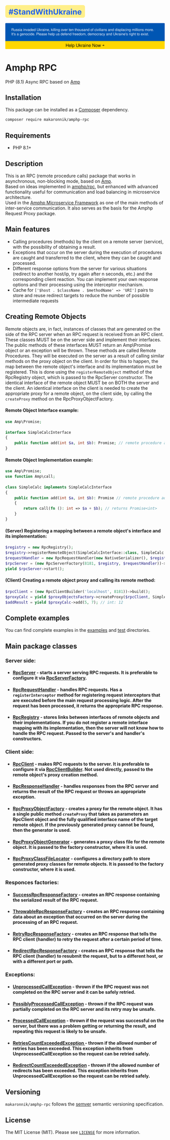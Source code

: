 [![StandWithUkraine](https://raw.githubusercontent.com/vshymanskyy/StandWithUkraine/main/badges/StandWithUkraine.svg)](https://github.com/vshymanskyy/StandWithUkraine/blob/main/docs/README.md)

[![Stand With Ukraine](https://raw.githubusercontent.com/vshymanskyy/StandWithUkraine/main/banner2-direct.svg)](https://vshymanskyy.github.io/StandWithUkraine/)

# Amphp RPC
PHP (8.1) Async RPC based on [Amp](https://amphp.org/)

## Installation

This package can be installed as a [Composer](https://getcomposer.org/) dependency.

```bash
composer require makaronnik/amphp-rpc
```

## Requirements
- PHP 8.1+

## Description
This is an RPC (remote procedure calls) package that works in asynchronous, non-blocking mode, based on [Amp](https://amphp.org/).  
Based on ideas implemented in [amphp/rpc](https://github.com/amphp/rpc), but enhanced with advanced functionality useful for communication and load balancing in microservice architecture.  
Used in the [Amphp Microservice Framework](https://github.com/makaronnik/amphp-microservice-framework) as one of the main methods of inter-service communication. It also serves as the basis for the Amphp Request Proxy package.

## Main features
- Calling procedures (methods) by the client on a remote server (service), with the possibility of obtaining a result.
- Exceptions that occur on the server during the execution of procedures are caught and transferred to the client, where they can be caught and processed.
- Different response options from the server for various situations (redirect to another host/ip, try again after n seconds, etc.) and the corresponding client reaction. You can implement your own response options and their processing using the interceptor mechanism.
- Cache for `['$host . $className . $methodName' => 'URI']` pairs to store and reuse redirect targets to reduce the number of possible intermediate requests

## Creating Remote Objects
Remote objects are, in fact, instances of classes that are generated on the side of the RPC server when an RPC request is received from an RPC client. These classes MUST be on the server side and implement their interfaces. The public methods of these interfaces MUST return an Amp\Promise object or an exception will be thrown. These methods are called Remote Procedures. They will be executed on the server as a result of calling similar methods on the proxy object on the client. In order for this to happen, the map between the remote object's interface and its implementation must be registered. This is done using the `registerRemoteObject` method of the RpcRegistry object, which is passed to the RpcServer constructor. The identical interface of the remote object MUST be on BOTH the server and the client. An identical interface on the client is needed to create the appropriate proxy for a remote object, on the client side, by calling the `createProxy` method on the RpcProxyObjectFactory.

#### Remote Object Interface example:
```php
use Amp\Promise;

interface SimpleCalcInterface
{
    public function add(int $a, int $b): Promise; // remote procedure add() API
}
```

#### Remote Object Implementation example:
```php
use Amp\Promise;
use function Amp\call;

class SimpleCalc implements SimpleCalcInterface
{
    public function add(int $a, int $b): Promise // remote procedure add() implementation
    {
        return call(fn (): int => $a + $b); // returns Promise<int>
    }
}
```

#### (Server) Registering a mapping between a remote object's interface and its implementation:
```php
$registry = new RpcRegistry();
$registry->registerRemoteObject(SimpleCalcInterface::class, SimpleCalc::class);
$requestHandler = new RpcRequestHandler(new NativeSerializer(), $registry);
$rpcServer = (new RpcServerFactory(8181, $registry, $requestHandler))->getRpcServer();
yield $rpcServer->start();
```

#### (Client) Creating a remote object proxy and calling its remote method:
```php
$rpcClient = (new RpcClientBuilder('localhost', 8181))->build();
$proxyCalc = yield $proxyObjectsFactory->createProxy($rpcClient, SimpleCalcInterface::class);
$addResult = yield $proxyCalc->add(5, 7); // int: 12
```

## Complete examples
You can find complete examples in the [examples](/examples/simple-calc) and [test](/test) directories.

## Main package classes

### Server side:
- #### [RpcServer](/src/RpcServer.php) - starts a server serving RPC requests. It is preferable to configure it via [RpcServerFactory](/src/RpcServerFactory.php).
- #### [RpcRequestHandler](/src/RpcRequestHandler.php) - handles RPC requests. Has a `registerInterceptor` method for registering request interceptors that are executed before the main request processing logic. After the request has been processed, it returns the appropriate RPC response.
- #### [RpcRegistry](/src/RpcRegistry.php) - stores links between interfaces of remote objects and their implementations. If you do not register a remote interface mapping with its implementation, then the server will not know how to handle the RPС request. Passed to the server's and handler's constructors.

### Client side:
- #### [RpcClient](/src/RpcClient.php) - makes RPC requests to the server. It is preferable to configure it via [RpcClientBuilder](/src/RpcClientBuilder.php). Not used directly, passed to the remote object's proxy creation method.
- #### [RpcResponseHandler](/src/RpcResponseHandler.php) - handles responses from the RPC server and returns the result of the RPC request or throws an appropriate exception.
- #### [RpcProxyObjectFactory](/src/ProxyObjects/RpcProxyObjectFactory.php) - creates a proxy for the remote object. It has a single public method `createProxy` that takes as parameters an RpcClient object and the fully qualified interface name of the target remote object. If the previously generated proxy cannot be found, then the generator is used.
- #### [RpcProxyObjectGenerator](/src/ProxyObjects/RpcProxyObjectGenerator.php) - generates a proxy class file for the remote object. It is passed to the factory constructor, where it is used.
- #### [RpcProxyClassFileLocator](/src/ProxyObjects/Utils/RpcProxyClassFileLocator.php) - configures a directory path to store generated proxy classes for remote objects. It is passed to the factory constructor, where it is used.

### Responces factories:
- #### [SuccessRpcResponseFactory](/src/Responses/SuccessRpcResponseFactory.php) - creates an RPC response containing the serialized result of the RPC request.
- #### [ThrowableRpcResponseFactory](/src/Responses/ThrowableRpcResponseFactory.php) - creates an RPC response containing data about an exception that occurred on the server during the processing of an RPC request.
- #### [RetryRpcResponseFactory](/src/Responses/RetryRpcResponseFactory.php) - creates an RPC response that tells the RPC client (handler) to retry the request after a certain period of time.
- #### [RedirectRpcResponseFactory](/src/Responses/RetryRpcResponseFactory.php) - creates an RPC response that tells the RPC client (handler) to resubmit the request, but to a different host, or with a different port or path.

### Exceptions:
- #### [UnprocessedCallException](/src/Exceptions/UnprocessedCallException.php) - thrown if the RPC request was not completed on the RPC server and it can be safely retried.
- #### [PossiblyProcessedCallException](/src/Exceptions/PossiblyProcessedCallException.php) - thrown if the RPC request was partially completed on the RPC server and its retry may be unsafe.
- #### [ProcessedCallException](/src/Exceptions/ProcessedCallException.php) - thrown if the request was successful on the server, but there was a problem getting or returning the result, and repeating this request is likely to be unsafe.
- #### [RetriesCountExceededException ](/src/Exceptions/RetriesCountExceededException.php) - thrown if the allowed number of retries has been exceeded. This exception inherits from UnprocessedCallException so the request can be retried safely.
- #### [RedirectCountExceededException](/src/Exceptions/RedirectCountExceededException.php) - thrown if the allowed number of redirects has been exceeded. This exception inherits from UnprocessedCallException so the request can be retried safely.

## Versioning
`makaronnik/amphp-rpc` follows the [semver](http://semver.org/) semantic versioning specification.

## License
The MIT License (MIT). Please see [`LICENSE`](./LICENSE) for more information.
